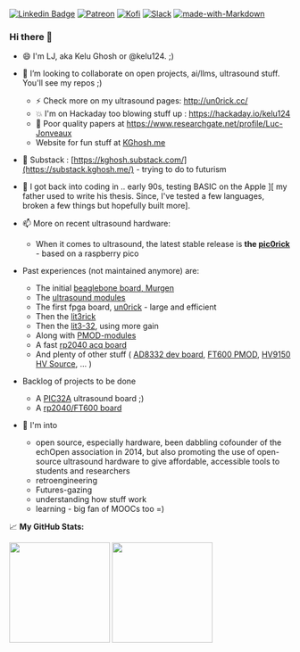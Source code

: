[![Linkedin Badge](https://img.shields.io/badge/-LinkedIn-0e76a8?style=flat-square&logo=Linkedin&logoColor=white)](https://www.linkedin.com/in/lucjonveaux)
[![Patreon](https://img.shields.io/badge/patreon-donate-orange.svg)](https://www.patreon.com/kelu124) 
[![Kofi](https://badgen.net/badge/icon/kofi?icon=kofi&label)](https://ko-fi.com/G2G81MT0G)
[![Slack](https://badgen.net/badge/icon/slack?icon=slack&label)](https://join.slack.com/t/usdevkit/shared_invite/zt-2g501obl-z53YHyGOOMZjeCXuXzjZow)
[![made-with-Markdown](https://img.shields.io/badge/Made%20with-Markdown-1f425f.svg)](http://commonmark.org)

### Hi there 👋

- 😄 I'm LJ, aka Kelu Ghosh or @kelu124. ;)
  
- 👯 I’m looking to collaborate on open projects, ai/llms, ultrasound stuff. You'll see my repos ;)
  - ⚡ Check more on my ultrasound pages: http://un0rick.cc/
  - 💥 I'm on Hackaday too blowing stuff up : https://hackaday.io/kelu124
  - 🏫 Poor quality papers at https://www.researchgate.net/profile/Luc-Jonveaux
  - Website for fun stuff at [KGhosh.me](https://kghosh.me/)
- 📰 Substack : [https://kghosh.substack.com/](https://substack.kghosh.me/) - trying to do to futurism
- 🌱 I got back into coding in .. early 90s, testing BASIC on the Apple ][ my father used to write his thesis. Since, I've tested a few languages, broken a few things but hopefully built more].
    
- 📫 More on recent ultrasound hardware:
  - When it comes to ultrasound, the latest stable release is **the [pic0rick](https://github.com/kelu124/pic0rick/)** - based on a raspberry pico
- Past experiences (not maintained anymore) are:
  - The initial [beaglebone board, Murgen](https://github.com/kelu124/murgen-dev-kit)
  - The [ultrasound modules](https://github.com/kelu124/echomods/) 
  - The first fpga board, [un0rick](https://github.com/kelu124/un0rick) - large and efficient
  - Then the [lit3rick](https://github.com/kelu124/lit3rick/)
  - Then the [lit3-32](https://github.com/kelu124/lit3rick/tree/lit3-32), using more gain
  - Along with [PMOD-modules](https://github.com/kelu124/PMOD_rp2040)
  - A fast [rp2040 acq board](https://github.com/kelu124/0xa5eded)
  - And plenty of other stuff ( [AD8332 dev board](https://github.com/kelu124/AD8332-devboard), [FT600 PMOD](https://github.com/kelu124/ft600), [HV9150 HV Source](https://github.com/kelu124/HV9150DevKit), ... )

- Backlog of projects to be done
  - A [PIC32A](https://github.com/kelu124/pic32arick) ultrasound board ;) 
  - A [rp2040/FT600 board](https://github.com/kelu124/oshmri/tree/main/hardware/13.FT600/v0.4)

- 💬  I'm into
  - open source, especially hardware, been dabbling cofounder of the echOpen association in 2014, but also promoting the use of open-source ultrasound hardware to give affordable, accessible tools to students and researchers
  - retroengineering
  - Futures-gazing
  - understanding how stuff work
  - learning - big fan of MOOCs too =)


📈 **My GitHub Stats:**

<p>
  <img height="180em" src="https://github-readme-stats.vercel.app/api?username=kelu124&show_icons=true&hide_border=true&&count_private=true&include_all_commits=true" />
  <img height="180em" src="https://github-readme-stats.vercel.app/api/top-langs/?username=kelu124&exclude_repo=van_design&show_icons=true&hide_border=true&layout=compact&langs_count=8"/>
</p>
 
